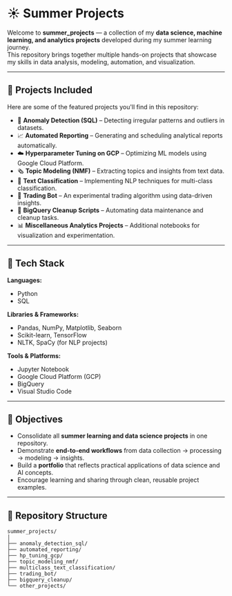 # ☀️ Summer Projects

Welcome to **summer_projects** — a collection of my **data science, machine learning, and analytics projects** developed during my summer learning journey.  
This repository brings together multiple hands-on projects that showcase my skills in data analysis, modeling, automation, and visualization.

---

## 🧠 Projects Included
Here are some of the featured projects you'll find in this repository:

- 🧮 **Anomaly Detection (SQL)** – Detecting irregular patterns and outliers in datasets.  
- 📈 **Automated Reporting** – Generating and scheduling analytical reports automatically.  
- ☁️ **Hyperparameter Tuning on GCP** – Optimizing ML models using Google Cloud Platform.  
- 🗞️ **Topic Modeling (NMF)** – Extracting topics and insights from text data.  
- 🧩 **Text Classification** – Implementing NLP techniques for multi-class classification.  
- 🤖 **Trading Bot** – An experimental trading algorithm using data-driven insights.  
- 🧹 **BigQuery Cleanup Scripts** – Automating data maintenance and cleanup tasks.  
- 📊 **Miscellaneous Analytics Projects** – Additional notebooks for visualization and experimentation.

---

## 🧰 Tech Stack

**Languages:**  
- Python  
- SQL  

**Libraries & Frameworks:**  
- Pandas, NumPy, Matplotlib, Seaborn  
- Scikit-learn, TensorFlow  
- NLTK, SpaCy (for NLP projects)

**Tools & Platforms:**  
- Jupyter Notebook  
- Google Cloud Platform (GCP)  
- BigQuery  
- Visual Studio Code  

---

## 🎯 Objectives

- Consolidate all **summer learning and data science projects** in one repository.  
- Demonstrate **end-to-end workflows** from data collection → processing → modeling → insights.  
- Build a **portfolio** that reflects practical applications of data science and AI concepts.  
- Encourage learning and sharing through clean, reusable project examples.

---

## 📁 Repository Structure

```plaintext
summer_projects/
│
├── anomaly_detection_sql/
├── automated_reporting/
├── hp_tuning_gcp/
├── topic_modeling_nmf/
├── multiclass_text_classification/
├── trading_bot/
├── bigquery_cleanup/
└── other_projects/

